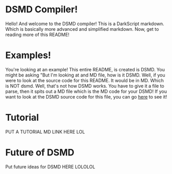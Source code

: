 # DSMD Compiler!

Hello! And welcome to the DSMD compiler! This is a DarkScript markdown. Which is basically more advanced and simplified markdown. Now, get to reading more of this README!

[//]: # ()

# Examples!

You're looking at an example! This entire README, is created is DSMD. You might be asking "But I'm looking at and MD file, how is it DSMD. Well, if you were to look at the source code for this README. It would be in MD. Which is NOT dsmd. Well, that's not how DSMD works. You have to give it a file to parse, then it spits out a MD file which is the MD code for your DSMD! If you want to look at the DSMD source code for this file, you can go [here](https://github.com/darkdarcool/DSMD-Compiler/blob/master/README.dsmd) to see it!

[//]: # ()

[//]: # (Just put a link to a seperate md below in the tutorials chunk)

[//]: # ()

# Tutorial

PUT A TUTORIAL MD LINK HERE LOL

[//]: # ()

[//]: # (Just put down the pip module thing, and the DSMDconfig.json stuff. Use the import json thing to parse their data.)

[//]: # ()

[//]: # (ALSO, make a code thingy so that you can allow DSMD users to make code blocks and stuff. IT WILL BE REALLY HARD LOL )

[//]: # ()

# Future of DSMD

Put future ideas for DSMD HERE LOLOLOL

